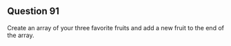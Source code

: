 ## Question 91
Create an array of your three favorite fruits and add a new fruit to the end of the array.